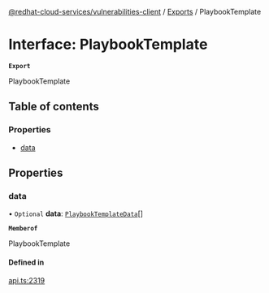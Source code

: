 [@redhat-cloud-services/vulnerabilities-client](../README.md) / [Exports](../modules.md) / PlaybookTemplate

# Interface: PlaybookTemplate

**`Export`**

PlaybookTemplate

## Table of contents

### Properties

- [data](PlaybookTemplate.md#data)

## Properties

### data

• `Optional` **data**: [`PlaybookTemplateData`](PlaybookTemplateData.md)[]

**`Memberof`**

PlaybookTemplate

#### Defined in

[api.ts:2319](https://github.com/RedHatInsights/javascript-clients/blob/main/packages/vulnerabilities/git-api/api.ts#L2319)
